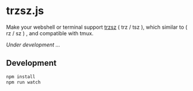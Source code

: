 # trzsz.js
Make your webshell or terminal support [trzsz](https://trzsz.github.io/) ( trz / tsz ), which similar to ( rz / sz ) , and compatible with tmux.

*Under development ...*


## Development
```sh
npm install
npm run watch
```
